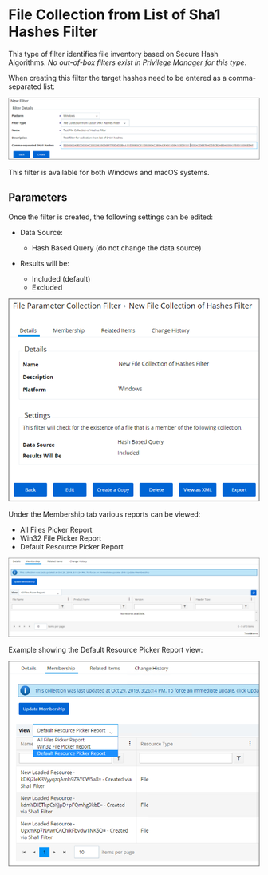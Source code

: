 [title]: # (File Collection from List of Sha1 Hashes)
[tags]: # (filter types)
[priority]: # (2)
# File Collection from List of Sha1 Hashes Filter

This type of filter identifies file inventory based on Secure Hash Algorithms. *No out-of-box filters exist in Privilege Manager for this type*.

When creating this filter the target hashes need to be entered as a comma-separated list:

![New SHA1 Hashes filter](images/sha1/new-sha1.png)

This filter is available for both Windows and macOS systems.

## Parameters

Once the filter is created, the following settings can be edited:

* Data Source:

  * Hash Based Query (do not change the data source)
* Results will be:
 
  * Included (default)
  * Excluded

![Settings for the SHA1 Hashes filter](images/sha1/sha1-edit-1.png)

Under the Membership tab various reports can be viewed:

* All Files Picker Report
* Win32 File Picker Report
* Default Resource Picker Report

![Edit/Update Membership](images/sha1/sha1-edit-2.png)

Example showing the Default Resource Picker Report view:

![Default Resource Picker Report view](images/sha1/sha1-edit-3.png)
